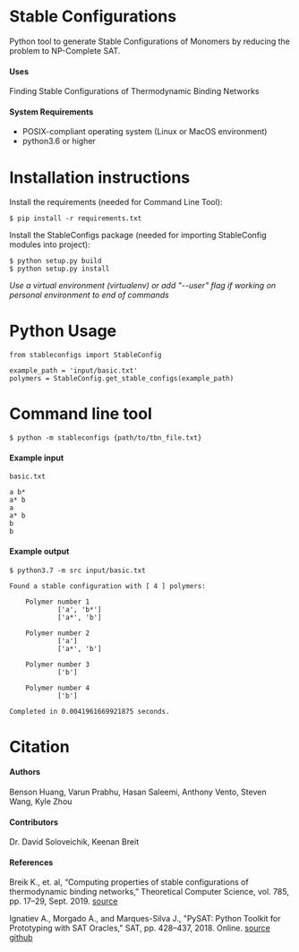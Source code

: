 # Stable Configurations
Python tool to generate Stable Configurations of Monomers by reducing the problem to NP-Complete SAT. 

#### Uses
Finding Stable Configurations of Thermodynamic Binding Networks

#### System Requirements
+ POSIX-compliant operating system (Linux or MacOS environment) 
+ python3.6 or higher 

# Installation instructions

Install the requirements (needed for Command Line Tool):

    $ pip install -r requirements.txt

Install the StableConfigs package (needed for importing StableConfig modules into project):

    $ python setup.py build
    $ python setup.py install

*Use a virtual environment (virtualenv) or add "--user" flag if working on personal environment to end of commands*

# Python Usage

    from stableconfigs import StableConfig

    example_path = 'input/basic.txt'
    polymers = StableConfig.get_stable_configs(example_path)

  
# Command line tool
    
    $ python -m stableconfigs {path/to/tbn_file.txt}

#### Example input

    basic.txt

    a b*
    a* b
    a
    a* b
    b
    b


#### Example output
    
    $ python3.7 -m src input/basic.txt

    Found a stable configuration with [ 4 ] polymers:

        Polymer number 1
                ['a', 'b*']
                ['a*', 'b']

        Polymer number 2
                ['a']
                ['a*', 'b']

        Polymer number 3
                ['b']

        Polymer number 4
                ['b']

    Completed in 0.0041961669921875 seconds.

# Citation

#### Authors
Benson Huang, Varun Prabhu, Hasan Saleemi, Anthony Vento, Steven Wang, Kyle Zhou

#### Contributors
Dr. David Soloveichik, Keenan Breit

#### References
Breik K., et. al, “Computing properties of stable configurations of thermodynamic binding networks,” 
Theoretical Computer Science, vol. 785, pp. 17–29, Sept. 2019. [source](https://arxiv.org/pdf/1709.08731.pdf)

Ignatiev A., Morgado A., and Marques-Silva J., "PySAT: Python Toolkit for Prototyping with SAT Oracles," SAT, pp. 428–437, 2018. Online.
[source](https://doi.org/10.1007/978-3-319-94144-8_26)
[github](https://github.com/pysathq/pysat)
